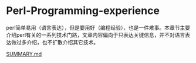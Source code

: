 # Perl-Programming-experience

perl简单易用（语言表达），但是要用好（编程经验），也是一件难事。本章节主要介绍perl有关的一系列技术门路，文章内容偏向于只表达关键信息，并不对语言表达做过多介绍，也不扩散介绍其它技术。



[SUMMARY.md](/SUMMARY.md "Start")

